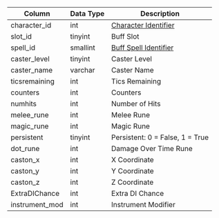 | Column         | Data Type | Description                               |
| -------------- | --------- | ----------------------------------------- |
| character_id   | int       | [Character Identifier](character_data.md) |
| slot_id        | tinyint   | Buff Slot                                 |
| spell_id       | smallint  | [Buff Spell Identifier](spells_new.md)    |
| caster_level   | tinyint   | Caster Level                              |
| caster_name    | varchar   | Caster Name                               |
| ticsremaining  | int       | Tics Remaining                            |
| counters       | int       | Counters                                  |
| numhits        | int       | Number of Hits                            |
| melee_rune     | int       | Melee Rune                                |
| magic_rune     | int       | Magic Rune                                |
| persistent     | tinyint   | Persistent: 0 = False, 1 = True           |
| dot_rune       | int       | Damage Over Time Rune                     |
| caston_x       | int       | X Coordinate                              |
| caston_y       | int       | Y Coordinate                              |
| caston_z       | int       | Z Coordinate                              |
| ExtraDIChance  | int       | Extra DI Chance                           |
| instrument_mod | int       | Instrument Modifier                       |